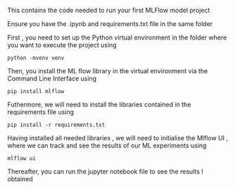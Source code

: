This contains the code needed to run your first MLFlow model project

Ensure you have the .ipynb and requirements.txt file in the same folder

First , you need to set up the Python virtual environment in the folder where you want to execute the project using 

`python -mvenv venv`

Then, you install the ML flow library in the virtual environment via the Command Line Interface using

`pip install mlflow`

Futhermore, we will need to install the libraries contained in the requirements file using

`pip install -r requirements.txt`

Having installed all needed libraries , we will need to initialise the Mlflow UI , where we can track and see the results of our ML experiments using

`mlflow ui`


Thereafter, you can run the jupyter notebook file to see the results I obtained
